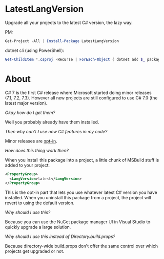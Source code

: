 # LatestLangVersion
Upgrade all your projects to the latest C# version, the lazy way.

PM:
```powershell
Get-Project -All | Install-Package LatestLangVersion
```

dotnet cli (using PowerShell):
```powershell
Get-ChildItem *.csproj -Recurse | ForEach-Object { dotnet add $_ package LatestLangVersion }
```

# About
C# 7 is the first C# release where Microsoft started doing minor releases (7.1, 7.2, 7.3). However all new projects are still configured to use C# 7.0 (the latest major version).

_Okay how do I get them?_ 

Well you probably already have them installed.

_Then why can't I use new C# features in my code?_

Minor releases are [opt-in](https://docs.microsoft.com/en-us/dotnet/csharp/language-reference/configure-language-version#edit-the-csproj-file).

_How does this thing work then?_

When you install this package into a project, a little chunk of MSBuild stuff is added to your project.
```xml
<PropertyGroup>
  <LangVersion>latest</LangVersion>
</PropertyGroup>
```

This is the opt-in part that lets you use whatever latest C# version you have installed. When you uninstall this package from a project, the project will revert to using the default version.

_Why should I use this?_

Because you can use the NuGet package manager UI in Visual Studio to quickly upgrade a large solution.

_Why should I use this instead of Directory.build.props?_

Because directory-wide build.props don't offer the same control over which projects get upgraded or not.
